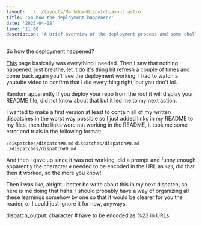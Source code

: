 ```yaml
---
layout: ../../layouts/MarkdownDispatchLayout.astro
title: 'So how the deployment happened?'
date: '2025-04-08'
time: '11:00'
description: 'A brief overview of the deployment process and some challenges faced'
---
```

So how the deployment happened?

[This](https://docs.github.com/en/pages/getting-started-with-github-pages/configuring-a-publishing-source-for-your-github-pages-site) page basically was everything I needed. Then I saw that nothing happened, just breathe, let it do it's thing hit refresh a couple of times and come back again you'll see the deployment working. I had to watch a youtube video to confirm that I did everything right, but you don't lol.

Random apparently if you deploy your repo from the root it will display your README file, did not know about that but it led me to my next action.

I wanted to make a first version at least to contain all of my written dispatches in the worst way possible so I just added links in my README to my files, then the links were not working in the README, it took me some error and trials in the following format:

`/dispatches/dispatch#0.md`
`dispatches/dispatch#0.md`
`./dispatches/dispatch#0.md`

And then I gave up since it was not working, did a prompt and funny enough apparently the character `#` needed to be encoded in the URL as `%23`, did that then it worked, so the more you know!

Then I was like, alright I better be write about this in my next dispatch, so here is me doing that haha. I should probably have a way of organizing all these learnings somehow by one so that it would be clearer for you the reader, or I could just ignore it for now, anyways.

dispatch_output: character # have to be encoded as %23 in URLs.
